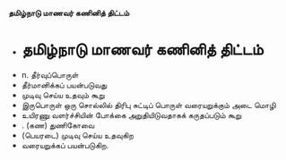 **தமிழ்நாடு மாணவர் கணினித் திட்டம்**
- # தமிழ்நாடு மாணவர் கணினித் திட்டம்
- n. தீர்வுப்பொருள்
- தீர்மானிக்கப் பயன்படுவது
- முடிவு செய்ய உதவும் கூறு
- இருபொருள் ஒரு சொல்லில் திரிபு சுட்டிப் பொருள் வரையறுக்கும் அடை மொழி
- உயிரணு வளர்ச்சியின் போக்கை அறுதியிடுவதாகக் கருதப்படும் கூறு
- . (கண) துணிகோவை
- (பெயரடை) முடிவு செய்ய உதவுகிற
- வரையறுக்கப் பயன்படுகிற.

